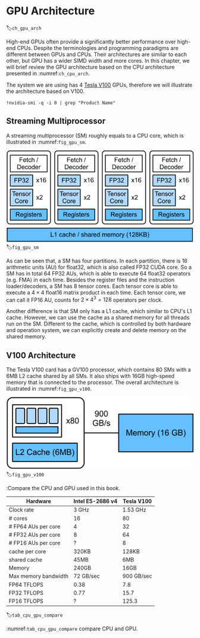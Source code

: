 # GPU Architecture
:label:`ch_gpu_arch`


High-end GPUs often provide a significantly better performance over high-end CPUs. Despite the terminologies and programming paradigms are different between GPUs and CPUs. Their architectures are similar to each other, but GPU has a wider SIMD width and more cores. In this chapter, we will brief review the GPU architecture based on the CPU architecture presented in :numref:`ch_cpu_arch`.

The system we are using has 4 [Tesla V100](https://images.nvidia.com/content/volta-architecture/pdf/volta-architecture-whitepaper.pdf) GPUs, therefore we will illustrate the architecture based on V100.

```{.python .input}
!nvidia-smi -q -i 0 | grep "Product Name"
```

## Streaming Multiprocessor

A streaming multiprocessor (SM) roughly equals to a CPU core, which is illustrated in :numref:`fig_gpu_sm`.

![A streaming multiprocessor in Tesla V100](../img/gpu_sm.svg)
:label:`fig_gpu_sm`

As can be seen that, a SM has four partitions. In each partition, there is 16 arithmetic units (AU) for float32, which is also called FP32 CUDA core. So a SM has in total 64 FP32 AUs, which is able to execute 64 float32 operators (e.g. FMA) in each time.  Besides the register files and the instruction loader/decoders, a SM has 8 tensor cores. Each tensor core is able to execute a $4\times 4$ float16 matrix product in each time. Each tensor core, we can call it FP16 AU, counts for $2\times 4^3=128$ operators per clock.

Another difference is that SM only has a L1 cache, which similar to CPU's L1 cache. However, we can use the cache as a shared memory for all threads run on the SM. Different to the cache, which is controlled by both hardware and operation system, we can explicitly create and delete memory on the shared memory.

## V100 Architecture

The Tesla V100 card has a GV100 processor, which contains 80 SMs with a 6MB L2 cache shared by all SMs. It also ships with 16GB high-speed memory that is connected to the processor. The overall architecture is illustrated in :numref:`fig_gpu_v100`.

![The Tesla V100 Architecture](../img/gpu_v100.svg)
:label:`fig_gpu_v100`


:Compare the CPU and GPU used in this book.

|Hardware | Intel E5-2686 v4 | Tesla V100 |
|------|------|------|
| Clock rate | 3 GHz | 1.53 GHz |
| # cores | 16 | 80 |
| # FP64 AUs per core | 4 | 32 |
| # FP32 AUs per core | 8 | 64 |
| # FP16 AUs per core | ? | 8 |
| cache per core | 320KB | 128KB |
| shared cache | 45MB | 6MB |
| Memory | 240GB | 16GB |
| Max memory bandwidth | 72 GB/sec | 900 GB/sec |
| FP64 TFLOPS | 0.38 | 7.8 |
| FP32 TFLOPS | 0.77 | 15.7 |
| FP16 TFLOPS | ? | 125.3 |
:label:`tab_cpu_gpu_compare`

:numref:`tab_cpu_gpu_compare` compare CPU and GPU.
